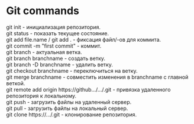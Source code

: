 # Git commands 

git init - инициализация репозитория.  
git status - показать текущее состояние.  
git add file.name / git add . - фиксация файл/-ов для коммита.  
git commit -m "first commit" - коммит.  
git branch - актуальная ветка.  
git branch branchname - создать ветку.  
git branch -D branchname - удалить ветку.  
git checkout branchname - переключиться на ветку.  
git merge branchname - совместить изменения в branchname с главной веткой.  
git remote add origin https://github.../.../.git - привязка удаленного репозитория к локальному.  
git push - загрузить файлы на удаленный сервер.  
git pull - загрузить файлы на локальный сервер.  
git clone https://.../.git - клонирование репозитория.